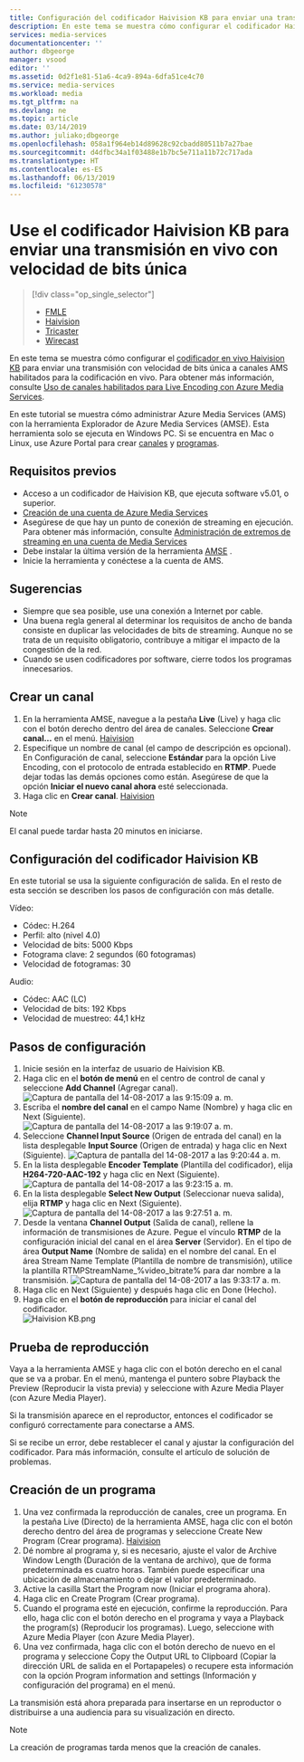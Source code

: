 ```yaml
---
title: Configuración del codificador Haivision KB para enviar una transmisión en vivo con velocidad de bits única | Microsoft Docs
description: En este tema se muestra cómo configurar el codificador Haivision KB para enviar una transmisión con velocidad de bits única a canales AMS habilitados para la codificación en vivo.
services: media-services
documentationcenter: ''
author: dbgeorge
manager: vsood
editor: ''
ms.assetid: 0d2f1e81-51a6-4ca9-894a-6dfa51ce4c70
ms.service: media-services
ms.workload: media
ms.tgt_pltfrm: na
ms.devlang: ne
ms.topic: article
ms.date: 03/14/2019
ms.author: juliako;dbgeorge
ms.openlocfilehash: 058a1f964eb14d89628c92cbadd80511b7a27bae
ms.sourcegitcommit: d4dfbc34a1f03488e1b7bc5e711a11b72c717ada
ms.translationtype: HT
ms.contentlocale: es-ES
ms.lasthandoff: 06/13/2019
ms.locfileid: "61230578"
---
```

# <a name="use-the-haivision-kb-live-encoder-to-send-a-single-bitrate-live-stream"></a>Use el codificador Haivision KB para enviar una transmisión en vivo con velocidad de bits única  
> [!div class="op_single_selector"]
> * [FMLE](media-services-configure-fmle-live-encoder.md)
> * [Haivision](media-services-configure-kb-live-encoder.md)
> * [Tricaster](media-services-configure-tricaster-live-encoder.md)
> * [Wirecast](media-services-configure-wirecast-live-encoder.md)

En este tema se muestra cómo configurar el [codificador en vivo Haivision KB](https://www.haivision.com/products/kb-series/) para enviar una transmisión con velocidad de bits única a canales AMS habilitados para la codificación en vivo. Para obtener más información, consulte [Uso de canales habilitados para Live Encoding con Azure Media Services](media-services-manage-live-encoder-enabled-channels.md).

En este tutorial se muestra cómo administrar Azure Media Services (AMS) con la herramienta Explorador de Azure Media Services (AMSE). Esta herramienta solo se ejecuta en Windows PC. Si se encuentra en Mac o Linux, use Azure Portal para crear [canales](media-services-portal-creating-live-encoder-enabled-channel.md#create-a-channel) y [programas](media-services-portal-creating-live-encoder-enabled-channel.md).

## <a name="prerequisites"></a>Requisitos previos
*   Acceso a un codificador de Haivision KB, que ejecuta software v5.01, o superior.
* [Creación de una cuenta de Azure Media Services](media-services-portal-create-account.md)
* Asegúrese de que hay un punto de conexión de streaming en ejecución. Para obtener más información, consulte [Administración de extremos de streaming en una cuenta de Media Services](media-services-portal-manage-streaming-endpoints.md)
* Debe instalar la última versión de la herramienta [AMSE](https://github.com/Azure/Azure-Media-Services-Explorer) .
* Inicie la herramienta y conéctese a la cuenta de AMS.

## <a name="tips"></a>Sugerencias
* Siempre que sea posible, use una conexión a Internet por cable.
* Una buena regla general al determinar los requisitos de ancho de banda consiste en duplicar las velocidades de bits de streaming. Aunque no se trata de un requisito obligatorio, contribuye a mitigar el impacto de la congestión de la red.
* Cuando se usen codificadores por software, cierre todos los programas innecesarios.

## <a name="create-a-channel"></a>Crear un canal
1. En la herramienta AMSE, navegue a la pestaña **Live** (Live) y haga clic con el botón derecho dentro del área de canales. Seleccione **Crear canal...** en el menú.
[Haivision](./media/media-services-configure-kb-live-encoder/channel.png)
2. Especifique un nombre de canal (el campo de descripción es opcional). En Configuración de canal, seleccione **Estándar** para la opción Live Encoding, con el protocolo de entrada establecido en **RTMP**. Puede dejar todas las demás opciones como están. Asegúrese de que la opción **Iniciar el nuevo canal ahora** esté seleccionada.
3. Haga clic en **Crear canal**.
[Haivision](./media/media-services-configure-kb-live-encoder/livechannel.png)

> [!NOTE]
> El canal puede tardar hasta 20 minutos en iniciarse.

## <a name="configure-the-haivision-kb-encoder"></a>Configuración del codificador Haivision KB
En este tutorial se usa la siguiente configuración de salida. En el resto de esta sección se describen los pasos de configuración con más detalle.

Vídeo:
-   Códec: H.264
-   Perfil: alto (nivel 4.0)
-   Velocidad de bits: 5000 Kbps
-   Fotograma clave: 2 segundos (60 fotogramas)
-   Velocidad de fotogramas: 30

Audio:
-   Códec: AAC (LC)
-   Velocidad de bits: 192 Kbps
-   Velocidad de muestreo: 44,1 kHz

## <a name="configuration-steps"></a>Pasos de configuración
1.  Inicie sesión en la interfaz de usuario de Haivision KB.
2.  Haga clic en el **botón de menú** en el centro de control de canal y seleccione **Add Channel** (Agregar canal).  
    ![Captura de pantalla del 14-08-2017 a las 9:15:09 a. m.](./media/media-services-configure-kb-live-encoder/step2.png)
3.  Escriba el **nombre del canal** en el campo Name (Nombre) y haga clic en Next (Siguiente).  
    ![Captura de pantalla del 14-08-2017 a las 9:19:07 a. m.](./media/media-services-configure-kb-live-encoder/step3.png)
4.  Seleccione **Channel Input Source** (Origen de entrada del canal) en la lista desplegable **Input Source** (Origen de entrada) y haga clic en Next (Siguiente).
    ![Captura de pantalla del 14-08-2017 a las 9:20:44 a. m.](./media/media-services-configure-kb-live-encoder/step4.png)
5.  En la lista desplegable **Encoder Template** (Plantilla del codificador), elija **H264-720-AAC-192** y haga clic en Next (Siguiente).
    ![Captura de pantalla del 14-08-2017 a las 9:23:15 a. m.](./media/media-services-configure-kb-live-encoder/step5.png)
6.  En la lista desplegable **Select New Output** (Seleccionar nueva salida), elija **RTMP** y haga clic en Next (Siguiente).  
    ![Captura de pantalla del 14-08-2017 a las 9:27:51 a. m.](./media/media-services-configure-kb-live-encoder/step6.png)
7.  Desde la ventana **Channel Output** (Salida de canal), rellene la información de transmisiones de Azure. Pegue el vínculo **RTMP** de la configuración inicial del canal en el área **Server** (Servidor). En el tipo de área **Output Name** (Nombre de salida) en el nombre del canal. En el área Stream Name Template (Plantilla de nombre de transmisión), utilice la plantilla RTMPStreamName_%video_bitrate% para dar nombre a la transmisión.
    ![Captura de pantalla del 14-08-2017 a las 9:33:17 a. m.](./media/media-services-configure-kb-live-encoder/step7.png)
8.  Haga clic en Next (Siguiente) y después haga clic en Done (Hecho).
9.  Haga clic en el **botón de reproducción** para iniciar el canal del codificador.  
    ![Haivision KB.png](./media/media-services-configure-kb-live-encoder/step9.png)

## <a name="test-playback"></a>Prueba de reproducción
Vaya a la herramienta AMSE y haga clic con el botón derecho en el canal que se va a probar. En el menú, mantenga el puntero sobre Playback the Preview (Reproducir la vista previa) y seleccione with Azure Media Player (con Azure Media Player).

Si la transmisión aparece en el reproductor, entonces el codificador se configuró correctamente para conectarse a AMS.

Si se recibe un error, debe restablecer el canal y ajustar la configuración del codificador. Para más información, consulte el artículo de solución de problemas.

## <a name="create-a-program"></a>Creación de un programa
1.  Una vez confirmada la reproducción de canales, cree un programa. En la pestaña Live (Directo) de la herramienta AMSE, haga clic con el botón derecho dentro del área de programas y seleccione Create New Program (Crear programa).
[Haivision](./media/media-services-configure-kb-live-encoder/program.png)
1.  Dé nombre al programa y, si es necesario, ajuste el valor de Archive Window Length (Duración de la ventana de archivo), que de forma predeterminada es cuatro horas. También puede especificar una ubicación de almacenamiento o dejar el valor predeterminado.
2.  Active la casilla Start the Program now (Iniciar el programa ahora).
3.  Haga clic en Create Program (Crear programa).
4.  Cuando el programa esté en ejecución, confirme la reproducción. Para ello, haga clic con el botón derecho en el programa y vaya a Playback the program(s) (Reproducir los programas). Luego, seleccione with Azure Media Player (con Azure Media Player).
5.  Una vez confirmada, haga clic con el botón derecho de nuevo en el programa y seleccione Copy the Output URL to Clipboard (Copiar la dirección URL de salida en el Portapapeles) o recupere esta información con la opción Program information and settings (Información y configuración del programa) en el menú.

La transmisión está ahora preparada para insertarse en un reproductor o distribuirse a una audiencia para su visualización en directo.

> [!NOTE]
> La creación de programas tarda menos que la creación de canales.
